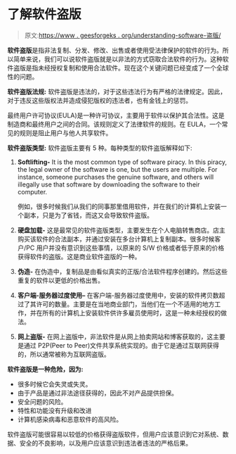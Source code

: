 # 了解软件盗版

> 原文:[https://www . geesforgeks . org/understanding-software-盗版/](https://www.geeksforgeeks.org/understanding-software-piracy/)

**软件盗版**是指非法复制、分发、修改、出售或者使用受法律保护的软件的行为。所以简单来说，我们可以说软件盗版就是以非法的方式窃取合法软件的行为。这种软件盗版是指未经授权复制和使用合法软件。现在这个关键问题已经变成了一个全球性的问题。

**软件盗版法规:**
软件盗版是违法的，对于这些违法行为有严格的法律规定。因此，对于违反这些版权法并造成侵犯版权的违法者，也有金钱上的惩罚。

最终用户许可协议(EULA)是一种许可协议，主要用于软件以保护其合法性。这是制造商和最终用户之间的合同。该规则定义了法律软件的规则。在 EULA，一个常见的规则是阻止用户与他人共享软件。

**软件盗版类型:**
软件盗版主要有 5 种。每种类型的软件盗版解释如下:

1.  **Softlifting-**
    It is the most common type of software piracy. In this piracy, the legal owner of the software is one, but the users are multiple. For instance, someone purchases the genuine software, and others will illegally use that software by downloading the software to their computer.

    例如，很多时候我们从我们的同事那里借用软件，并在我们的计算机上安装一个副本，只是为了省钱，而这又会导致软件盗版。

2.  **硬盘加载-**
    这是最常见的软件盗版类型，主要发生在个人电脑转售商店。店主购买该软件的合法副本，并通过安装在多台计算机上复制副本。很多时候客户/PC 用户并没有意识到这些事情，以原来的 S/W 价格或者低于原来的价格获得软件的盗版。这是商业软件盗版的一种。
3.  **伪造-**
    在伪造中，复制品是由看似真实的正版/合法软件程序创建的。然后这些重复的软件以更低的价格出售。
4.  **客户端-服务器过度使用–**
    在客户端-服务器过度使用中，安装的软件拷贝数超过了其许可的数量。主要是在当地商业部门，当他们在一个不适用的地方工作，并在所有的计算机上安装软件供许多雇员使用时，这是一种未经授权的做法。
5.  **网上盗版-**
    在网上盗版中，非法软件是从网上拍卖网站和博客获取的，这主要是通过 P2P(Peer to Peer)文件共享系统实现的。由于它是通过互联网获得的，所以通常被称为互联网盗版。

**软件盗版是一种危险，因为:**

*   很多时候它会失灵或失灵。
*   由于产品是通过非法途径获得的，因此不对产品提供担保。
*   安全问题的风险。
*   特性和功能没有升级和改进
*   计算机感染病毒和恶意软件的高风险。

软件盗版可能很容易以较低的价格获得盗版软件，但用户应该意识到它对系统、数据、安全的不良影响，以及用户应该意识到违法者违法的严格后果。